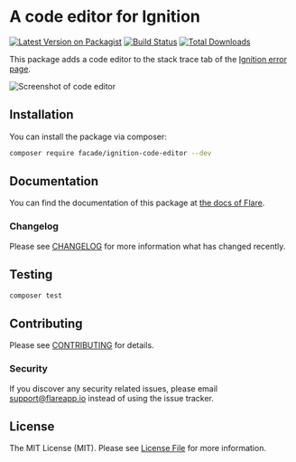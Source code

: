 # A code editor for Ignition

[![Latest Version on Packagist](https://img.shields.io/packagist/v/facade/ignition-code-editor.svg?style=flat-square)](https://packagist.org/packages/facade/ignition-code-editor)
[![Build Status](https://img.shields.io/travis/facade/ignition-code-editor/master.svg?style=flat-square)](https://travis-ci.org/facade/ignition-code-editor)
[![Total Downloads](https://img.shields.io/packagist/dt/facade/ignition-code-editor.svg?style=flat-square)](https://packagist.org/packages/facade/ignition-code-editor)

This package adds a code editor to the stack trace tab of the [Ignition error page](http://flareapp.io/docs/ignition-for-laravel/introduction).

![Screenshot of code editor](https://facade.github.io/ignition-code-editor/screenshot.png)

## Installation

You can install the package via composer:

```bash
composer require facade/ignition-code-editor --dev
```

## Documentation

You can find the documentation of this package at [the docs of Flare](http://flareapp.io.test/docs/ignition-for-laravel/first-party-extensions#ignition-code-editor).


### Changelog

Please see [CHANGELOG](CHANGELOG.md) for more information what has changed recently.

## Testing

``` bash
composer test
```

## Contributing

Please see [CONTRIBUTING](CONTRIBUTING.md) for details.

### Security

If you discover any security related issues, please email support@flareapp.io instead of using the issue tracker.

## License

The MIT License (MIT). Please see [License File](LICENSE.md) for more information.
